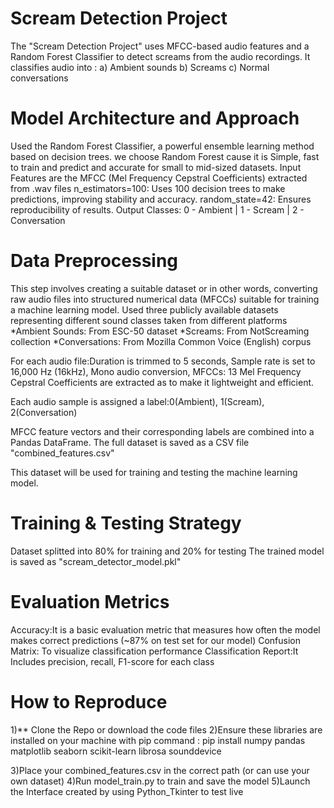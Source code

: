 # Scream Detection Project

The "Scream Detection Project" uses MFCC-based audio features and a Random Forest Classifier to detect screams from the audio recordings.
 It classifies audio into :
   a) Ambient sounds
   b) Screams
   c) Normal conversations


# Model Architecture and Approach

Used the Random Forest Classifier, a powerful ensemble learning method based on decision trees.
we choose Random Forest cause it is Simple, fast to train and predict and accurate for small to mid-sized datasets.
Input Features are the MFCC (Mel Frequency Cepstral Coefficients) extracted from .wav files
n_estimators=100: Uses 100 decision trees to make predictions, improving stability and accuracy.
random_state=42: Ensures reproducibility of results.
Output Classes: 0 - Ambient | 1 - Scream | 2 - Conversation


# Data Preprocessing

This step involves creating a suitable dataset or in other words, converting raw audio files into structured numerical data (MFCCs) suitable for training a machine learning model.
Used three publicly available datasets representing different sound classes taken from different platforms 
    *Ambient Sounds: From ESC-50 dataset
    *Screams: From NotScreaming collection
    *Conversations: From Mozilla Common Voice (English) corpus

For each audio file:Duration is trimmed to 5 seconds, Sample rate is set to 16,000 Hz (16kHz), Mono audio conversion, MFCCs: 13 Mel Frequency Cepstral Coefficients are extracted as to make it lightweight and efficient.

Each audio sample is assigned a label:0(Ambient), 1(Scream), 2(Conversation)

MFCC feature vectors and their corresponding labels are combined into a Pandas DataFrame. The full dataset is saved as a CSV file "combined_features.csv"

This dataset will be used for training and testing the machine learning model.
    

# Training & Testing Strategy

Dataset splitted into 80% for training and 20% for testing
The trained model is saved as "scream_detector_model.pkl"


# Evaluation Metrics

Accuracy:It is a basic evaluation metric that measures how often the model makes correct predictions (~87% on test set for our model)
Confusion Matrix: To visualize classification performance
Classification Report:It Includes precision, recall, F1-score for each class


# How to Reproduce

1)** Clone the Repo or download the code files
2)Ensure these libraries are installed on your machine with pip command :
   pip install numpy pandas matplotlib seaborn scikit-learn librosa sounddevice

3)Place your combined_features.csv in the correct path (or can use your own dataset)
4)Run model_train.py to train and save the model
5)Launch the Interface created by using Python_Tkinter to test live 
